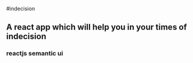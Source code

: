 #indecision

## A react app which will help you in your times of indecision

### reactjs semantic ui 
